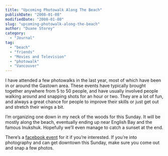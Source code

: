 ```yaml
---
title: "Upcoming Photowalk Along The Beach"
publishDate: "2008-01-08"
modifiedDate: "2008-01-08"
slug: "upcoming-photowalk-along-the-beach"
author: "Duane Storey"
category:
  - "Journal"
tag:
  - "beach"
  - "friends"
  - "Movies and Television"
  - "photowalk"
  - "Vancouver"
---
```


I have attended a few photowalks in the last year, most of which have been in or around the Gastown area. These events have typically brought together anywhere from 5 to 50 people, and have usually involved people walking around and snapping shots for an hour or two. They are a lot of fun, and always a great chance for people to improve their skills or just get out and stretch their wings a bit.

I’m organizing one down in my neck of the woods for this Sunday. It will be mostly along the beach, eventually ending up near English Bay and the famous Inukshuk. Hopefully we’ll even manage to catch a sunset at the end.

There’s a [facebook event](http://www.facebook.com/event.php?eid=6438414942) for it if you’re interested. If you’re into photography and can get downtown this Sunday, make sure you come out and snap a few photos.
